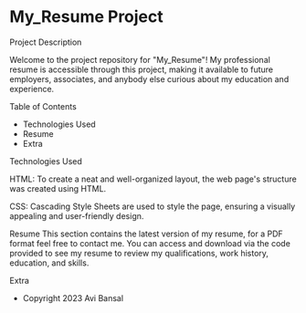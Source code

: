 # My_Resume Project 

Project Description 

Welcome to the project repository for "My_Resume"! My professional resume is accessible through this project, making it available to future employers, associates, and anybody else curious about my education and experience.


Table of Contents
- Technologies Used
- Resume
- Extra 



Technologies Used 

HTML: To create a neat and well-organized layout, the web page's structure was created using HTML.

CSS: Cascading Style Sheets are used to style the page, ensuring a visually appealing and user-friendly design.


Resume
This section contains the latest version of my resume, for a PDF format feel free to contact me. You can access and download via the code provided to see my resume to review my qualifications, work history, education, and skills.


Extra 

- Copyright 2023 Avi Bansal


